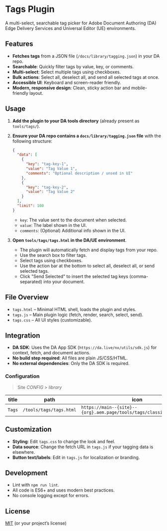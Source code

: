 # Tags Plugin

A multi-select, searchable tag picker for Adobe Document Authoring (DA) Edge Delivery Services and Universal Editor (UE) environments.

## Features

- **Fetches tags** from a JSON file (`/docs/library/tagging.json`) in your DA repo.
- **Searchable**: Quickly filter tags by value, key, or comments.
- **Multi-select**: Select multiple tags using checkboxes.
- **Bulk actions**: Select all, deselect all, and send all selected tags at once.
- **Accessible UI**: Keyboard and screen-reader friendly.
- **Modern, responsive design**: Clean, sticky action bar and mobile-friendly layout.

## Usage

1. **Add the plugin to your DA tools directory** (already present as `tools/tags/`).
2. **Ensure your DA repo contains a `docs/library/tagging.json` file** with the following structure:

   ```json
   {
     "data": [
       {
         "key": "tag-key-1",
         "value": "Tag Value 1",
         "comments": "Optional description / unsed in UI"
       },
       {
         "key": "tag-key-2",
         "value": "Tag Value 2"
       }
     ],
     "limit": 100
   }
   ```

   - `key`: The value sent to the document when selected.
   - `value`: The label shown in the UI.
   - `comments`: (Optional) Additional info shown in the UI.

3. **Open `tools/tags/tags.html` in the DA/UE environment**.
   - The plugin will automatically fetch and display tags from your repo.
   - Use the search box to filter tags.
   - Select tags using checkboxes.
   - Use the action bar at the bottom to select all, deselect all, or send selected tags.
   - Click "Send Selected" to insert the selected tag keys (comma-separated) into your document.

## File Overview

- `tags.html` – Minimal HTML shell, loads the plugin and styles.
- `tags.js` – Main plugin logic (fetch, render, search, select, send).
- `tags.css` – All UI styles (customizable).

## Integration

- **DA SDK**: Uses the DA App SDK (`https://da.live/nx/utils/sdk.js`) for context, fetch, and document actions.
- **No build step required**: All files are plain JS/CSS/HTML.
- **No external dependencies**: Only the DA SDK is required.

### Configuration

> Site _CONFIG_ > _library_

| title | path | icon | ref | format | experience |
| ------- | ----------------------- | -------------------------------------------------------------------- | --- | --- | -------- |
| `Tags`  | `/tools/tags/tags.html` | `https://main--{site}--{org}.aem.page/tools/tags/classification.svg` |     |     | `dialog` |

## Customization

- **Styling**: Edit `tags.css` to change the look and feel.
- **Data source**: Change the fetch URL in `tags.js` if your tagging data is elsewhere.
- **Button text/labels**: Edit in `tags.js` for localization or branding.

## Development

- Lint with `npm run lint`.
- All code is ES6+ and uses modern best practices.
- No console logging except for errors.

## License

[MIT](../../LICENSE) (or your project’s license) 
